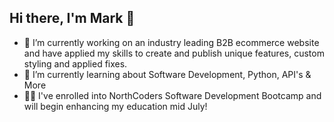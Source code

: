 ## Hi there, I'm Mark 👋

- 🔭 I’m currently working on an industry leading B2B ecommerce website and have applied my skills to create and publish unique features, custom styling and applied fixes.
- 🌱 I’m currently learning about Software Development, Python, API's & More
- 🧑‍🎓 I've enrolled into NorthCoders Software Development Bootcamp and will begin enhancing my education mid July!

<!--
**NueSkull/NueSkull** is a ✨ _special_ ✨ repository because its `README.md` (this file) appears on your GitHub profile.

Here are some ideas to get you started:

- 🔭 I’m currently working on ...
- 🌱 I’m currently learning ...
- 👯 I’m looking to collaborate on ...
- 🤔 I’m looking for help with ...
- 💬 Ask me about ...
- 📫 How to reach me: ...
- 😄 Pronouns: ...
- ⚡ Fun fact: ...
-->
